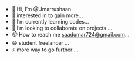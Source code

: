 - 👋 Hi, I’m @Umarrushaan
- 👀 interested in to gain more...
- 🌱 I’m currently learning codes...
- 💞️ I’m looking to collaborate on projects ...
- 📫 How to reach me saadumar724@gmail.com...
- 😄 student freelancer ...
- ⚡ more way to go further ...

<!---
Umarrushaan/Umarrushaan is a ✨ special ✨ repository because its `README.md` (this file) appears on your GitHub profile.
You can click the Preview link to take a look at your changes.
--->
